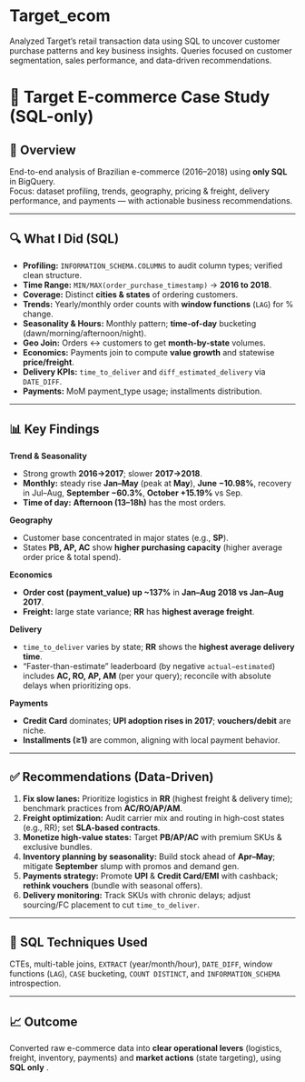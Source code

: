 # Target_ecom
 Analyzed Target’s retail transaction data using SQL to uncover customer purchase patterns and key business insights.   Queries focused on customer segmentation, sales performance, and data-driven recommendations.

# 🛒 Target E-commerce Case Study (SQL-only)

## 📌 Overview
End-to-end analysis of Brazilian e-commerce (2016–2018) using **only SQL** in BigQuery.  
Focus: dataset profiling, trends, geography, pricing & freight, delivery performance, and payments — with actionable business recommendations.

---

## 🔍 What I Did (SQL)
- **Profiling:** `INFORMATION_SCHEMA.COLUMNS` to audit column types; verified clean structure.
- **Time Range:** `MIN/MAX(order_purchase_timestamp)` → **2016 to 2018**.
- **Coverage:** Distinct **cities & states** of ordering customers.
- **Trends:** Yearly/monthly order counts with **window functions** (`LAG`) for % change.
- **Seasonality & Hours:** Monthly pattern; **time-of-day** bucketing (dawn/morning/afternoon/night).
- **Geo Join:** Orders ↔ customers to get **month-by-state** volumes.
- **Economics:** Payments join to compute **value growth** and statewise **price/freight**.
- **Delivery KPIs:** `time_to_deliver` and `diff_estimated_delivery` via `DATE_DIFF`.
- **Payments:** MoM payment_type usage; installments distribution.

---

## 📊 Key Findings
**Trend & Seasonality**
- Strong growth **2016→2017**; slower **2017→2018**.
- **Monthly:** steady rise **Jan–May** (peak at **May**), **June −10.98%**, recovery in Jul–Aug, **September −60.3%**, **October +15.19%** vs Sep.
- **Time of day:** **Afternoon (13–18h)** has the most orders.

**Geography**
- Customer base concentrated in major states (e.g., **SP**).  
- States **PB, AP, AC** show **higher purchasing capacity** (higher average order price & total spend).

**Economics**
- **Order cost (payment_value) up ~137%** in **Jan–Aug 2018 vs Jan–Aug 2017**.
- **Freight:** large state variance; **RR** has **highest average freight**.

**Delivery**
- `time_to_deliver` varies by state; **RR** shows the **highest average delivery time**.  
- “Faster-than-estimate” leaderboard (by negative `actual−estimated`) includes **AC, RO, AP, AM** (per your query); reconcile with absolute delays when prioritizing ops.

**Payments**
- **Credit Card** dominates; **UPI adoption rises in 2017**; **vouchers/debit** are niche.
- **Installments (≥1)** are common, aligning with local payment behavior.

---

## ✅ Recommendations (Data-Driven)
1. **Fix slow lanes:** Prioritize logistics in **RR** (highest freight & delivery time); benchmark practices from **AC/RO/AP/AM**.
2. **Freight optimization:** Audit carrier mix and routing in high-cost states (e.g., RR); set **SLA-based contracts**.
3. **Monetize high-value states:** Target **PB/AP/AC** with premium SKUs & exclusive bundles.
4. **Inventory planning by seasonality:** Build stock ahead of **Apr–May**; mitigate **September** slump with promos and demand gen.
5. **Payments strategy:** Promote **UPI** & **Credit Card/EMI** with cashback; **rethink vouchers** (bundle with seasonal offers).
6. **Delivery monitoring:** Track SKUs with chronic delays; adjust sourcing/FC placement to cut `time_to_deliver`.

---

## 🧰 SQL Techniques Used
CTEs, multi-table joins, `EXTRACT` (year/month/hour), `DATE_DIFF`, window functions (`LAG`), `CASE` bucketing, `COUNT DISTINCT`, and `INFORMATION_SCHEMA` introspection.

---

## 📈 Outcome
Converted raw e-commerce data into **clear operational levers** (logistics, freight, inventory, payments) and **market actions** (state targeting), using **SQL only** .

